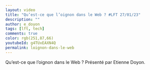 ```yaml
---
layout: video
title: "Qu’est-ce que l’oignon dans le Web ? #LFT 27/01/23"
description: ""
author: e_doyon
tags: [lft, tech]
comments: true
color: rgb(251,87,66)
youtubeId: g4TUxEAXN4Q
permalink: loignon-dans-le-web
---
```


Qu’est-ce que l’oignon dans le Web ?
Présenté par Etienne Doyon.
